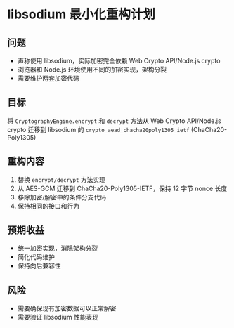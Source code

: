 # libsodium 最小化重构计划

## 问题

- 声称使用 libsodium，实际加密完全依赖 Web Crypto API/Node.js crypto
- 浏览器和 Node.js 环境使用不同的加密实现，架构分裂
- 需要维护两套加密代码

## 目标

将 `CryptographyEngine.encrypt` 和 `decrypt` 方法从 Web Crypto API/Node.js crypto 迁移到 libsodium 的 `crypto_aead_chacha20poly1305_ietf` (ChaCha20-Poly1305)

## 重构内容

1. 替换 `encrypt/decrypt` 方法实现
2. 从 AES-GCM 迁移到 ChaCha20-Poly1305-IETF，保持 12 字节 nonce 长度
3. 移除加密/解密中的条件分支代码
4. 保持相同的接口和行为

## 预期收益

- 统一加密实现，消除架构分裂
- 简化代码维护
- 保持向后兼容性

## 风险

- 需要确保现有加密数据可以正常解密
- 需要验证 libsodium 性能表现